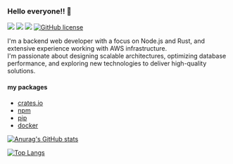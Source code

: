 ### Hello everyone!! 👋

![](https://img.shields.io/badge/language-Rust-red) ![](https://img.shields.io/badge/language-Typescript-yellow) ![](https://img.shields.io/badge/version-1.0.0-brightgreen) [![GitHub license](https://img.shields.io/badge/license-MIT-blue.svg)]() 
  
I'm a backend web developer with a focus on Node.js and Rust, and extensive experience working with AWS infrastructure.   
I'm passionate about designing scalable architectures, optimizing database performance, and exploring new technologies to deliver high-quality solutions.  

#### my packages
- [crates.io](https://crates.io/users/myyrakle)  
- [npm](https://www.npmjs.com/~myyrakle)
- [pip](https://pypi.org/user/myyrakle)
- [docker](https://hub.docker.com/repositories/myyrakle)

[![Anurag's GitHub stats](https://github-readme-stats-sandy-gamma.vercel.app/api?username=myyrakle&count_private=true&show_icons=true&theme=radical)](https://github.com/anuraghazra/github-readme-stats)


[![Top Langs](https://github-readme-stats-sandy-gamma.vercel.app/api/top-langs/?username=myyrakle)](https://github.com/anuraghazra/github-readme-stats)

